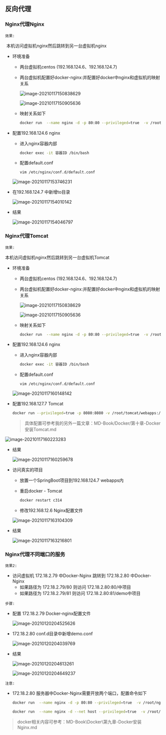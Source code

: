 ## 反向代理

### Nginx代理Nginx

`效果:`

​	本机访问虚拟机nginx然后跳转到另一台虚拟机nginx



* 环境准备

	* 两台虚拟机centos (192.168.124.6、192.168.124.7)

	* 两台虚拟机配置好docker-nginx:并配置好docker中nginx和虚拟机的映射关系

		![image-20210117150838629](第七章-Nginx应用场景-反向代理.assets/image-20210117150838629.png)

		![image-20210117150905636](第七章-Nginx应用场景-反向代理.assets/image-20210117150905636.png)
	
	* 映射关系如下
	
		````bash
		docker run  --name nginx -d -p 80:80 --privileged=true  -v /root/nginx/html:/usr/share/nginx/html -v /root/nginx/config/nginx.conf:/etc/nginx/nginx.conf nginx
		````
	
* 配置192.168.124.6 nginx

	* 进入nginx容器内部

		````bash
		docker exec -it 容器ID /bin/bash
		````

	* 配置default.conf

		````bash
		vim /etc/nginx/conf.d/default.conf 
		````

	![image-20210117153746231](第七章-Nginx应用场景-反向代理.assets/image-20210117153746231.png)

* 在192.168.124.7 中新增to目录

	![image-20210117154010142](第七章-Nginx应用场景-反向代理.assets/image-20210117154010142.png)

* 结果

	![image-20210117154046797](第七章-Nginx应用场景-反向代理.assets/image-20210117154046797.png)



### Nginx代理Tomcat

`效果:`

本机访问虚拟机nginx然后跳转到另一台虚拟机Tomcat



* 环境准备

	* 两台虚拟机centos (192.168.124.6、192.168.124.7)

	* 两台虚拟机配置好docker-nginx:并配置好docker中nginx和虚拟机的映射关系

		![image-20210117150838629](第七章-Nginx应用场景-反向代理.assets/image-20210117150838629.png)

		![image-20210117150905636](第七章-Nginx应用场景-反向代理.assets/image-20210117150905636.png)

	* 映射关系如下

		````bash
		docker run  --name nginx -d -p 80:80 --privileged=true  -v /root/nginx/html:/usr/share/nginx/html -v /root/nginx/config/nginx.conf:/etc/nginx/nginx.conf nginx
		````

* 配置192.168.124.6 nginx

	* 进入nginx容器内部

		````bash
		docker exec -it 容器ID /bin/bash
		````

	* 配置default.conf

		````bash
		vim /etc/nginx/conf.d/default.conf 
		````

	![image-20210117160148142](第七章-Nginx应用场景-反向代理.assets/image-20210117160148142.png)



* 配置192.168.127.7 Tomcat

	````bash
	docker run --privileged=true -p 8080:8080 -v /root/tomcat/webapps:/usr/local/tomcat/webapps -d --name tomcat tomcat
	````

	> 具体配置可参考我的另外一篇文章：MD-Book/Docker/第十章-Docker安装Tomcat.md

![image-20210117160223283](第七章-Nginx应用场景-反向代理.assets/image-20210117160223283.png)



* 结果

	![image-20210117160259678](第七章-Nginx应用场景-反向代理.assets/image-20210117160259678.png)



* 访问真实的项目

	* 放置一个SpringBoot项目到192.168.124.7 webapps内

	* 重启docker - Tomcat

		````bash
		docker restart c314
		````

	* 修改192.168.12.6 Nginx配置文件

	![image-20210117163104309](第七章-Nginx应用场景-反向代理.assets/image-20210117163104309.png)

* 结果

	![image-20210117163216801](第七章-Nginx应用场景-反向代理.assets/image-20210117163216801.png)



### Nginx代理不同端口的服务

`效果2:`

*   访问虚拟机 172.18.2.79 中Docker-Nginx 跳转到 172.18.2.80 中Docker-Nginx
    *   如果路径为 172.18.2.79/80 则访问 172.18.2.80:80/中项目
    *   如果路径为 172.18.2.79/81 则访问 172.18.2.80:81/demo中项目



`步骤:`

*   配置 172.18.2.79 Docker-nginx配置文件

    ![image-20210120204525626](第七章-Nginx应用场景-反向代理.assets/image-20210120204525626.png)

*   172.18.2.80 conf.d目录中新增demo.conf

    ![image-20210120204039769](第七章-Nginx应用场景-反向代理.assets/image-20210120204039769.png)

*   结果

    ![image-20210120204613261](第七章-Nginx应用场景-反向代理.assets/image-20210120204613261.png)

    ![image-20210120204649237](第七章-Nginx应用场景-反向代理.assets/image-20210120204649237.png)

`注意:`

*   172.18.2.80 服务器中Docker-Nginx需要开放两个端口，配置命令如下

    ```bash
    docker run  --name nginx -d -p 80:80 --privileged=true  -v /root/nginx/html:/usr/share/nginx/html -v /root/nginx/config/nginx.conf:/etc/nginx/nginx.conf nginx    # 将-p 80:80  修改为 --net host
    ```

    ```bash
    docker run  --name nginx -d --net host --privileged=true  -v /root/nginx/html:/usr/share/nginx/html -v /root/nginx/config/nginx.conf:/etc/nginx/nginx.conf nginx
    ```

>   docker相关内容可参考：MD-Book\Docker\第九章-Docker安装Nginx.md

